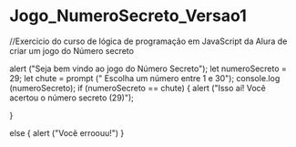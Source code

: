 # Jogo_NumeroSecreto_Versao1
//Exercicio do curso de lógica de programação em JavaScript da Alura de criar um jogo do Número secreto 

alert ("Seja bem vindo ao jogo do Número Secreto");
let numeroSecreto = 29;
let chute = prompt (" Escolha um número entre 1 e 30");
console.log (numeroSecreto);
if (numeroSecreto == chute) {
    alert ("Isso aí! Você acertou o número secreto (29)");

}

else {
    alert ("Você erroouu!")
}
